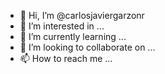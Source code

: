 - 👋 Hi, I’m @carlosjaviergarzonr
- 👀 I’m interested in ...
- 🌱 I’m currently learning ...
- 💞️ I’m looking to collaborate on ...
- 📫 How to reach me ...

<!---
carlosjaviergarzonr/carlosjaviergarzonr is a ✨ special ✨ repository because its `README.md` (this file) appears on your GitHub profile.
You can click the Preview link to take a look at your changes.
--->
